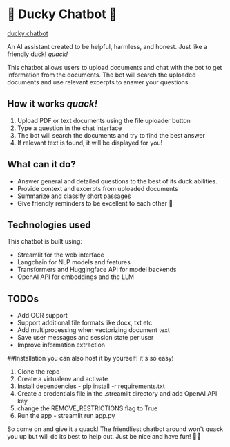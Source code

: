 
# 🦆 Ducky Chatbot 🐤
[ducky chatbot]( https://duckyai.streamlit.app/)

An AI assistant created to be helpful, harmless, and honest. Just like a friendly duck! *quack!*

This chatbot allows users to upload documents and chat with the bot to get information from the documents. The bot will search the uploaded documents and use relevant excerpts to answer your questions.

## How it works *quack!*

1. Upload PDF or text documents using the file uploader button
2. Type a question in the chat interface
3. The bot will search the documents and try to find the best answer
4. If relevant text is found, it will be displayed for you!

## What can it do?
- Answer general and detailed questions to the best of its duck abilities.
- Provide context and excerpts from uploaded documents
- Summarize and classify short passages
- Give friendly reminders to be excellent to each other 🦆

## Technologies used
This chatbot is built using:

- Streamlit for the web interface
- Langchain for NLP models and features
- Transformers and Huggingface API for model backends
- OpenAI API for embeddings and the LLM

## TODOs
- Add OCR support
- Support additional file formats like docx, txt etc
- Add multiprocessing when vectorizing document text
- Save user messages and session state per user
- Improve information extraction

##Installation
you can also host it by yourself! it's so easy!

1. Clone the repo
2. Create a virtualenv and activate
3. Install dependencies - pip install -r requirements.txt
4. Create a credentials file in the .streamlit directory and add OpenAI API key
5. change the REMOVE_RESTRICTIONS flag to True
6. Run the app - streamlit run app.py

So come on and give it a quack! The friendliest chatbot around won't quack you up but will do its best to help out. Just be nice and have fun! 🦆🐤
